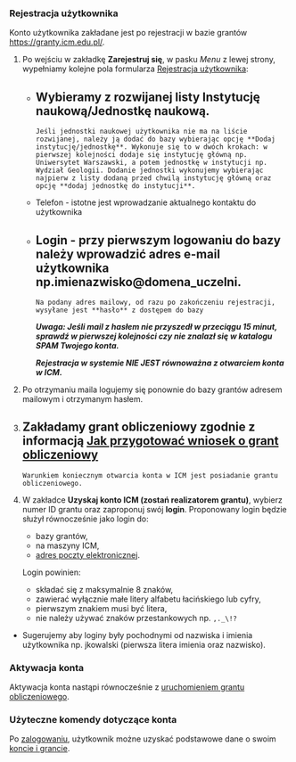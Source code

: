 ### Rejestracja użytkownika

Konto użytkownika zakładane jest po rejestracji w bazie grantów
<https://granty.icm.edu.pl/>.

1.  Po wejściu w zakładkę **Zarejestruj się**, w pasku *Menu* z lewej
    strony, wypełniamy kolejne pola formularza [Rejestracja
    użytkownika](./images/Rejestracja_uzytkownika_v1.jpg):
      - Wybieramy z rozwijanej listy Instytucję naukową/Jednostkę
        naukową.
          -
            Jeśli jednostki naukowej użytkownika nie ma na liście
            rozwijanej, należy ją dodać do bazy wybierając opcję **Dodaj
            instytucję/jednostkę**. Wykonuje się to w dwóch krokach: w
            pierwszej kolejności dodaje się instytucję główną np.
            Uniwersytet Warszawski, a potem jednostkę w instytucji np.
            Wydział Geologii. Dodanie jednostki wykonujemy wybierając
            najpierw z listy dodaną przed chwilą instytucję główną oraz
            opcję **dodaj jednostkę do instytucji**.
      - Telefon - istotne jest wprowadzanie aktualnego kontaktu do
        użytkownika
      - Login - przy pierwszym logowaniu do bazy należy wprowadzić adres
        e-mail użytkownika np.imienazwisko@domena_uczelni.
          -
            Na podany adres mailowy, od razu po zakończeniu rejestracji,
            wysyłane jest **hasło** z dostępem do bazy

	    ***Uwaga: Jeśli mail z hasłem nie przyszedł w przeciągu 15
            minut, sprawdź w pierwszej kolejności czy nie znalazł się w
            katalogu SPAM Twojego konta.***

	    ***Rejestracja w systemie NIE JEST równoważna z otwarciem konta w ICM.***

2.  Po otrzymaniu maila logujemy się ponownie do bazy grantów adresem
    mailowym i otrzymanym hasłem.
3.  Zakładamy grant obliczeniowy zgodnie z informacją [Jak przygotować
    wniosek o grant
    obliczeniowy](./jak_wystapic_o_grant_obliczeniowy.md#Jak_przygotowa.C4.87_wniosek_o_przyznanie_grantu_obliczeniowego)
      -
        Warunkiem koniecznym otwarcia konta w ICM jest posiadanie grantu
        obliczeniowego.
4.  W zakładce **Uzyskaj konto ICM (zostań realizatorem grantu)**,
    wybierz numer ID grantu oraz zaproponuj swój **login**.
    Proponowany login będzie służył równocześnie jako login do:
    - bazy grantów,
    - na maszyny ICM,
    - [adres poczty elektronicznej](./poczta_elektroniczna.md).
	
    Login powinien:
	
	- składać się z maksymalnie 8 znaków,
	- zawierać wyłącznie małe litery
        alfabetu łacińskiego lub cyfry,
	- pierwszym znakiem musi być
        litera,
	- nie należy używać znaków przestankowych np. `,._\!?`
  - Sugerujemy aby loginy były pochodnymi od nazwiska i imienia
    użytkownika np. jkowalski (pierwsza litera imienia oraz nazwisko).

### Aktywacja konta

Aktywacja konta nastąpi równocześnie z [uruchomieniem grantu obliczeniowego](./jak_wystapic_o_grant_obliczeniowy.md#Uruchomienie_grantu "wikilink").

### Użyteczne komendy dotyczące konta

Po [zalogowaniu](./nazwa_konta_i_haslo.md), użytkownik możne uzyskać
podstawowe dane o swoim [koncie i grancie](../Tutorials/HPC-intro/status_grantu_i_konta.md).
